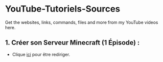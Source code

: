 # YouTube-Tutoriels-Sources
Get the websites, links, commands, files and more from my YouTube videos here.

## 1. Créer son Serveur Minecraft (1 Épisode) :
- Clique [ici](https://github.com/SniperTVmc/YouTube-Tutoriels-Sources/tree/Main/%5BCr%C3%A9er%20son%20Serveur%5D) pour être rediriger.
